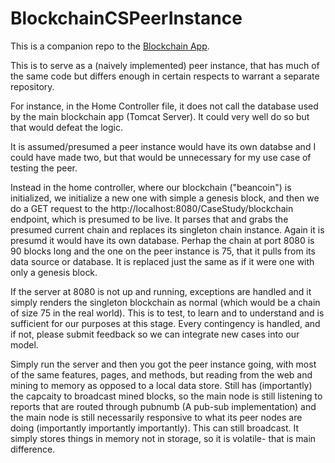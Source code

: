 # BlockchainCSPeerInstance

This is a companion repo to the [Blockchain App](https://github.com/GeraldRyan/blockchain-cs-app).

This is to serve as a (naively implemented) peer instance, that has much of the same code but differs enough in certain respects to warrant a separate repository. 

For instance, in the Home Controller file, it does not call the database used by the main blockchain app (Tomcat Server). It could very well do so but that would defeat the logic. 

It is assumed/presumed a peer instance would have its own databse and I could have made two, but that would be unnecessary for my use case of testing the peer. 

Instead in the home controller, where our blockchain ("beancoin") is initialized, we initialize a new one with simple a genesis block, and then we do a GET request to the http://localhost:8080/CaseStudy/blockchain endpoint, which is presumed to be live. It parses that and grabs the presumed current chain and replaces its singleton chain instance. Again it is presumd it would have its own database. Perhap the chain at port 8080 is 90 blocks long and the one on the peer instance is 75, that it pulls from its data source or database. It is replaced just the same as if it were one with only a genesis block. 

If the server at 8080 is not up and running, exceptions are handled and it simply renders the singleton blockchain as normal (which would be a chain of size 75 in the real world). This is to test, to learn and to understand and is sufficient for our purposes at this stage. Every contingency is handled, and if not, please submit feedback so we can integrate new cases into our model. 

Simply run the server and then you got the peer instance going, with most of the same features, pages, and methods, but reading from the web and mining to memory as opposed to a local data store. Still has (importantly) the capcaity to broadcast mined blocks, so the main node is still listening to reports that are routed through pubnumb (A pub-sub implementation) and the main node is still necessarily responsive to what its peer nodes are doing (importantly importantly importantly). This can still broadcast. It simply stores things in memory not in storage, so it is volatile- that is main difference. 
